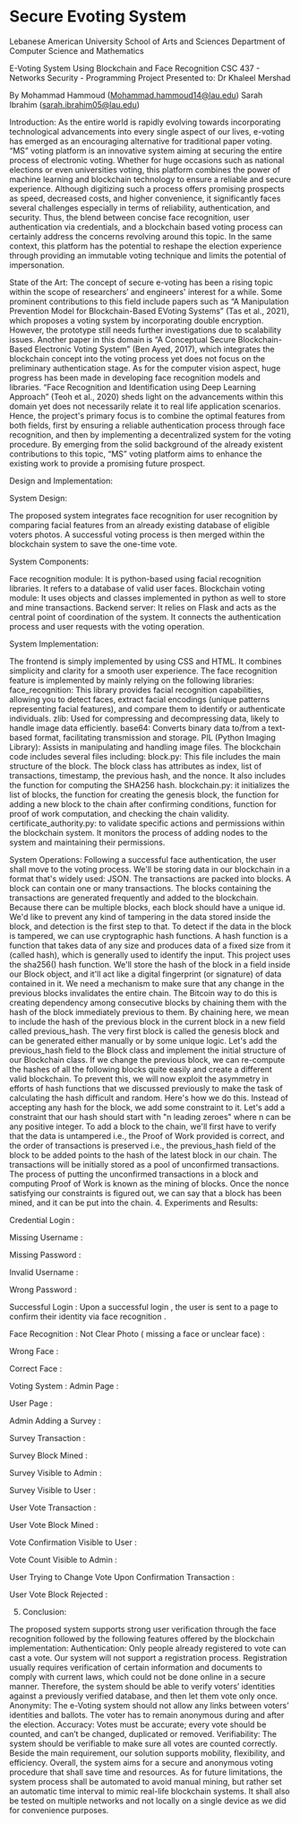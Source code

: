 # Secure Evoting System

 

 Lebanese American University
School of Arts and Sciences
Department of Computer Science and Mathematics

E-Voting System Using Blockchain and Face Recognition
CSC 437 - Networks Security - Programming Project
Presented to: Dr Khaleel Mershad

By
Mohammad Hammoud (Mohammad.hammoud14@lau.edu) 
Sarah Ibrahim (sarah.ibrahim05@lau.edu)















Introduction:
As the entire world is rapidly evolving towards incorporating technological advancements into every single aspect of our lives, e-voting has emerged as an encouraging alternative for traditional paper voting. “MS” voting platform is an innovative system aiming at securing the entire process of electronic voting. Whether for huge occasions such as national elections or even universities voting, this platform combines the power of machine learning and blockchain technology to ensure a reliable and secure experience. Although digitizing such a process offers promising prospects as speed, decreased costs, and higher convenience, it significantly faces several challenges especially in terms of reliability, authentication, and security. Thus, the blend between concise face recognition, user authentication via credentials, and a blockchain based voting process can certainly address the concerns revolving around this topic. In the same context, this platform has the potential to reshape the election experience through providing an immutable voting technique and limits the potential of impersonation. 

State of the Art:
The concept of secure e-voting has been a rising topic within the scope of researchers’ and engineers' interest for a while. Some prominent contributions to this field include papers such as “A Manipulation Prevention Model for Blockchain-Based EVoting Systems” (Tas et al., 2021), which proposes a voting system by incorporating double encryption. However, the prototype still needs further investigations due to scalability issues. Another paper in this domain is “A Conceptual Secure Blockchain-Based Electronic Voting System” (Ben Ayed, 2017), which integrates the blockchain concept into the voting process yet does not focus on the preliminary authentication stage. As for the computer vision aspect, huge progress has been made in developing face recognition models and libraries. “Face Recognition and Identification using Deep Learning Approach” (Teoh et al., 2020) sheds light on the advancements within this domain yet does not necessarily relate it to real life application scenarios. Hence, the project's primary focus is to combine the optimal features from both fields, first by ensuring a reliable authentication process through face recognition, and then by implementing a decentralized system for the voting procedure. By emerging from the solid background of the already existent contributions to this topic, “MS” voting platform aims to enhance the existing work to provide a promising future prospect.








Design and Implementation:

System Design:


The proposed system integrates face recognition for user recognition by comparing facial features from an already existing database of eligible voters photos. A successful voting process is then merged within the blockchain system to save the one-time vote.


System Components:

Face recognition module:
It is python-based using facial recognition libraries. It refers to a database of valid user faces.
Blockchain voting module: 
It uses objects and classes implemented in python as well to store and mine transactions.
Backend server:
It relies on Flask and acts as the central point of coordination of the system. It connects the authentication process and user requests with the voting operation.


System Implementation:

The frontend is simply implemented by using CSS and HTML. It combines simplicity and clarity for a smooth user experience.
The face recognition feature is implemented by mainly relying on the following libraries:
face_recognition: This library provides facial recognition capabilities, allowing you to detect faces, extract facial encodings (unique patterns representing facial features), and compare them to identify or authenticate individuals.
zlib: Used for compressing and decompressing data, likely to handle image data efficiently.
base64: Converts binary data to/from a text-based format, facilitating transmission and storage.
PIL (Python Imaging Library): Assists in manipulating and handling image files.
The blockchain code includes several files including:
block.py: This file includes the main structure of the block. The block class has attributes as index, list of transactions, timestamp, the previous hash, and the nonce. It also includes the function for computing the SHA256 hash.
blockchain.py: it initializes the list of blocks, the function for creating the genesis block, the function for adding a new block to the chain after confirming conditions, function for proof of work computation, and checking the chain validity.
certificate_authority.py: to validate specific actions and permissions within the blockchain system. It monitors the process of adding nodes to the system and maintaining their permissions.


System Operations:
Following a successful face authentication, the user shall move to the voting process. We'll be storing data in our blockchain in a format that's widely used: JSON. 
The transactions are packed into blocks. A block can contain one or many transactions. The blocks containing the transactions are generated frequently and added to the blockchain. Because there can be multiple blocks, each block should have a unique id.
We'd like to prevent any kind of tampering in the data stored inside the block, and detection is the first step to that. To detect if the data in the block is tampered, we can use cryptographic hash functions.
A hash function is a function that takes data of any size and produces data of a fixed size from it (called hash), which is generally used to identify the input. This project uses the sha256() hash function. We'll store the hash of the block in a field inside our Block object, and it'll act like a digital fingerprint (or signature) of data contained in it.
We need a mechanism to make sure that any change in the previous blocks invalidates the entire chain. The Bitcoin way to do this is creating dependency among consecutive blocks by chaining them with the hash of the block immediately previous to them. By chaining here, we mean to include the hash of the previous block in the current block in a new field called previous_hash.
The very first block is called the genesis block and can be generated either manually or by some unique logic. Let's add the previous_hash field to the Block class and implement the initial structure of our Blockchain class.
If we change the previous block, we can re-compute the hashes of all the following blocks quite easily and create a different valid blockchain. To prevent this, we will now exploit the asymmetry in efforts of hash functions that we discussed previously to make the task of calculating the hash difficult and random. Here's how we do this. Instead of accepting any hash for the block, we add some constraint to it. Let's add a constraint that our hash should start with "n leading zeroes" where n can be any positive integer.
To add a block to the chain, we'll first have to verify that the data is untampered i.e., the Proof of Work provided is correct, and the order of transactions is preserved i.e., the previous_hash field of the block to be added points to the hash of the latest block in our chain.
The transactions will be initially stored as a pool of unconfirmed transactions. The process of putting the unconfirmed transactions in a block and computing Proof of Work is known as the mining of blocks. Once the nonce satisfying our constraints is figured out, we can say that a block has been mined, and it can be put into the chain.
4. Experiments and Results:

Credential Login : 


Missing Username : 





Missing Password : 

Invalid Username : 








Wrong Password : 

Successful Login : 
Upon a successful login , the user is sent to a page to confirm their identity via face recognition .










Face Recognition : 
Not Clear Photo ( missing a face or unclear face) : 

Wrong Face : 

Correct Face : 

Voting System : 
Admin Page : 


User Page : 

Admin Adding a Survey : 


Survey Transaction : 

Survey Block Mined : 







Survey Visible to Admin : 

Survey Visible to User : 









User Vote Transaction : 

User Vote Block Mined : 

Vote Confirmation Visible to User : 








Vote Count Visible to Admin : 

User Trying to Change Vote Upon Confirmation Transaction : 

User Vote Block Rejected :




5. Conclusion:

The proposed system supports strong user verification through the face recognition followed by the following features offered by the blockchain implementation:
Authentication: Only people already registered to vote can cast a vote. Our system will not support a registration process. Registration usually requires verification of certain information and documents to comply with current laws, which could not be done online in a secure manner. Therefore, the system should be able to verify voters’ identities against a previously verified database, and then let them vote only once.
Anonymity: The e-Voting system should not allow any links between voters’ identities and ballots. The voter has to remain anonymous during and after the election.
Accuracy: Votes must be accurate; every vote should be counted, and can’t be changed, duplicated or removed.
Verifiability: The system should be verifiable to make sure all votes are counted correctly. Beside the main requirement, our solution supports mobility, flexibility, and efficiency.
Overall, the system aims for a secure and anonymous voting procedure that shall save time and resources. As for future limitations, the system process shall be automated to avoid manual mining, but rather set an automatic time interval to mimic real-life blockchain systems. It shall also be tested on multiple networks and not locally on a single device as we did for convenience purposes.
